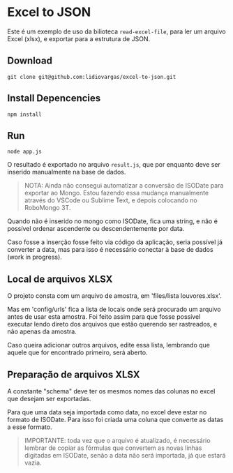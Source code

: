 # Excel to JSON

Este é um exemplo de uso da bilioteca `read-excel-file`, para ler um arquivo Excel (xlsx), e exportar para a estrutura de JSON.

## Download

```
git clone git@github.com:lidiovargas/excel-to-json.git
```

## Install Depencencies

```
npm install
```

## Run

```
node app.js
```

O resultado é exportado no arquivo `result.js`, que por enquanto deve ser inserido manualmente na base de dados.

> NOTA: Ainda não consegui automatizar a conversão de ISODate para exportar ao Mongo. Estou fazendo essa mudança manualmente através do VSCode ou Sublime Text, e depois colocando no RoboMongo 3T. 

Quando não é inserido no mongo como ISODate, fica uma string, e não é possível ordenar ascendente ou descendentemente por data.

Caso fosse a inserção fosse feito via código da aplicação, seria possível já converter a data, mas para isso é necessário conectar à base de dados (work in progress).

## Local de arquivos XLSX

O projeto consta com um arquivo de amostra, em 'files/lista louvores.xlsx'. 

Mas em 'config/urls' fica a lista de locais onde será procurado um arquivo antes de usar esta amostra. Foi feito assim para que fosse possível executar lendo direto dos arquivos que estão querendo ser rastreados, e não apenas da amostra.

Caso queira adicionar outros arquivos, edite essa lista, lembrando que aquele que for encontrado primeiro, será aberto.

## Preparação de arquivos XLSX

A constante "schema" deve ter os mesmos nomes das colunas no excel que desejam ser exportadas.

Para que uma data seja importada como data, no excel deve estar no formato de ISODate. Para isso foi criada uma coluna que converte as datas a esse formato.

> IMPORTANTE: toda vez que o arquivo é atualizado, é necessário lembrar de copiar as fórmulas que convertem as novas linhas digitadas em ISODate, senão a data não será importada, já que estará vazia.